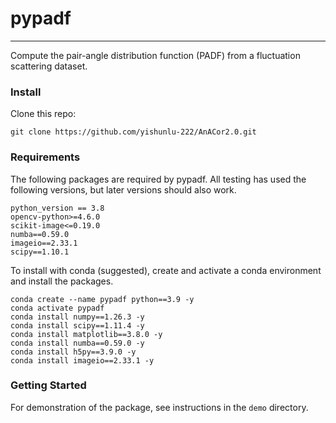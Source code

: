 # pypadf
***
Compute the pair-angle distribution function (PADF) from a fluctuation scattering dataset.


### Install

Clone this repo:

    git clone https://github.com/yishunlu-222/AnACor2.0.git

### Requirements

The following packages are required by pypadf. All testing has used the following versions, but later versions should also work.

	python_version == 3.8
	opencv-python>=4.6.0
	scikit-image<=0.19.0
	numba==0.59.0
	imageio==2.33.1
	scipy==1.10.1

To install with conda (suggested), create and activate a conda environment and install the packages.

    conda create --name pypadf python==3.9 -y
    conda activate pypadf
    conda install numpy==1.26.3 -y
    conda install scipy==1.11.4 -y
    conda install matplotlib==3.8.0 -y
    conda install numba==0.59.0 -y
    conda install h5py==3.9.0 -y
    conda install imageio==2.33.1 -y

### Getting Started

For demonstration of the package, see instructions in the `demo` directory.